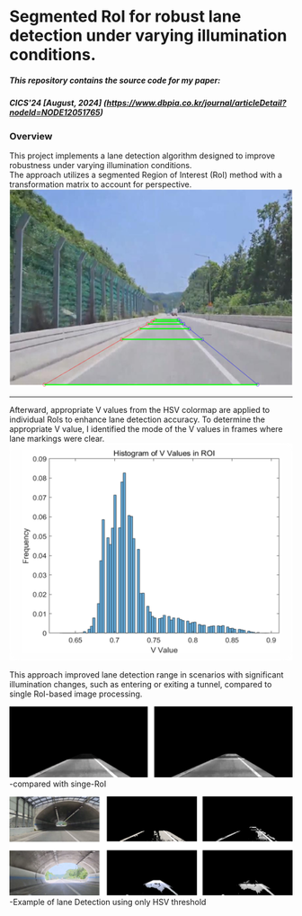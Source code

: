 # Segmented RoI for robust lane detection under varying illumination conditions.
##### This repository contains the source code for my paper:
##### CICS'24 [August, 2024] (https://www.dbpia.co.kr/journal/articleDetail?nodeId=NODE12051765)

### Overview
This project implements a lane detection algorithm designed to improve robustness under varying illumination conditions.  
The approach utilizes a segmented Region of Interest (RoI) method with a transformation matrix to account for perspective.  
![segmented RoIs](https://github.com/kjin3386/Segmented_ROI_Lane_Detection/blob/main/RoI.png)


----------------
Afterward, appropriate V values from the HSV colormap are applied to individual RoIs to enhance lane detection accuracy.
To determine the appropriate V value, I identified the mode of the V values in frames where lane markings were clear.
![V value histogram](https://github.com/kjin3386/Segmented_ROI_Lane_Detection/blob/main/V_value_hist.png)






This approach improved lane detection range in scenarios with significant illumination changes, such as entering or exiting a tunnel, compared to single RoI-based image processing.

![compare with single-RoI](https://github.com/kjin3386/Segmented_ROI_Lane_Detection/blob/main/comparsion.png)
-compared with singe-RoI






![Example of lane Detection only using HSV threshold](https://github.com/kjin3386/Segmented_ROI_Lane_Detection/blob/main/result_example.png)
-Example of lane Detection using only HSV threshold

